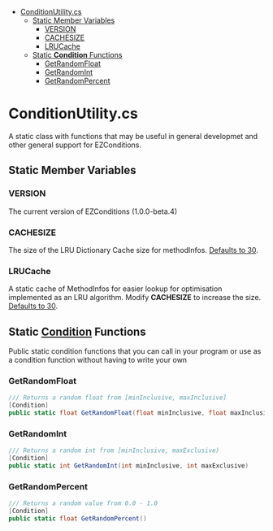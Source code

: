 - [ConditionUtility.cs](#conditionutilitycs)
  - [Static Member Variables](#static-member-variables)
    - [VERSION](#version)
    - [CACHESIZE](#cachesize)
    - [LRUCache](#lrucache)
  - [Static **Condition** Functions](#static-condition-functions)
    - [GetRandomFloat](#getrandomfloat)
    - [GetRandomInt](#getrandomint)
    - [GetRandomPercent](#getrandompercent)


# ConditionUtility.cs
A static class with functions that may be useful in general developmet and other general support for EZConditions.

## Static Member Variables

### VERSION
The current version of EZConditions (1.0.0-beta.4)

### CACHESIZE
The size of the LRU Dictionary Cache size for methodInfos. <u>Defaults to 30</u>.

### LRUCache
A static cache of MethodInfos for easier lookup for optimisation implemented as
an LRU algorithm. Modify **CACHESIZE** to increase the size. <u>Defaults to 30</u>.

## Static **<u>Condition</u>** Functions
Public static condition functions that you can call in your program or use as a condition function without having to write your own

### GetRandomFloat
```cs
/// Returns a random float from [minInclusive, maxInclusive]
[Condition]
public static float GetRandomFloat(float minInclusive, float maxInclusive)
```

### GetRandomInt
```cs
/// Returns a random int from [minInclusive, maxExclusive)
[Condition]
public static int GetRandomInt(int minInclusive, int maxExclusive)
```


### GetRandomPercent
```cs
/// Returns a random value from 0.0 - 1.0
[Condition]
public static float GetRandomPercent()
```

